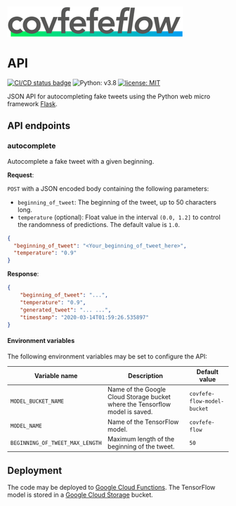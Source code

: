 <img src="../design/logo/covfefe-flow-logo.png" alt="covfefe-flow logo" style="max-width:100%;" width="400px" height="70px">

# API

[![CI/CD status badge](https://github.com/FranzDiebold/covfefe-flow/workflows/CI/CD/badge.svg)](https://github.com/FranzDiebold/covfefe-flow/actions?query=workflow%3ACI%2FCD)
![Python: v3.8](https://img.shields.io/badge/Python-v3.8-%234584b6.svg)
[![license: MIT](https://img.shields.io/badge/license-MIT-brightgreen.svg)](../LICENSE)

JSON API for autocompleting fake tweets using the Python web micro framework [Flask](https://github.com/pallets/flask/).

## API endpoints

### autocomplete

Autocomplete a fake tweet with a given beginning.

**Request**:

`POST` with a JSON encoded body containing the following parameters:

- `beginning_of_tweet`: The beginning of the tweet, up to 50 characters long.
- `temperature` (optional): Float value in the interval `(0.0, 1.2]` to control the randomness of predictions. The default value is `1.0`.

```json
{
  "beginning_of_tweet": "<Your_beginning_of_tweet_here>",
  "temperature": "0.9"
}
```

**Response**:

```json
{
    "beginning_of_tweet": "...",
    "temperature": "0.9",
    "generated_tweet": "... ...",
    "timestamp": "2020-03-14T01:59:26.535897"
}
```

#### Environment variables

The following environment variables may be set to configure the API:

| Variable name                   | Description                                                                  | Default value               |
|---------------------------------|------------------------------------------------------------------------------|-----------------------------|
| `MODEL_BUCKET_NAME`             | Name of the Google Cloud Storage bucket where the Tensorflow model is saved. | `covfefe-flow-model-bucket` |
| `MODEL_NAME`                    | Name of the TensorFlow model.                                                | `covfefe-flow`              |
| `BEGINNING_OF_TWEET_MAX_LENGTH` | Maximum length of the beginning of the tweet.                                | `50`                        |

## Deployment

The code may be deployed to [Google Cloud Functions](https://cloud.google.com/functions).
The TensorFlow model is stored in a [Google Cloud Storage](https://cloud.google.com/) bucket.
